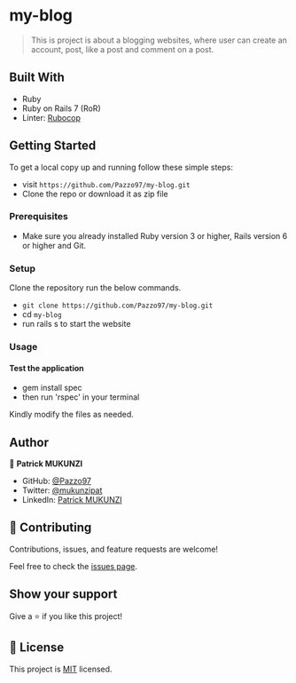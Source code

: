 # my-blog

> This is project is about a blogging websites, where user can create an account, post, like a post and comment on a post.

## Built With

- Ruby
- Ruby on Rails 7 (RoR)
- Linter: [Rubocop](https://rubocop.org/)

## Getting Started

To get a local copy up and running follow these simple steps:

- visit `https://github.com/Pazzo97/my-blog.git`
- Clone the repo or download it as zip file

### Prerequisites

- Make sure you already installed Ruby version 3 or higher, Rails version 6 or higher and Git.

### Setup

Clone the repository run the below commands.

- `git clone https://github.com/Pazzo97/my-blog.git`
- cd `my-blog`
- run rails s to start the website

### Usage

#### Test the application

- gem install spec
- then run 'rspec' in your terminal

Kindly modify the files as needed.

## Author

👤 **Patrick MUKUNZI**

- GitHub: [@Pazzo97](https://github.com/Pazzo97)
- Twitter: [@mukunzipat](https://twitter.com/mukunzipat)
- LinkedIn: [Patrick MUKUNZI](https://www.linkedin.com/in/patrick-mukunzi/)

## 🤝 Contributing

Contributions, issues, and feature requests are welcome!

Feel free to check the [issues page](https://github.com/Pazzo97/my-blog/issues).

## Show your support

Give a ⭐️ if you like this project!

## 📝 License

This project is [MIT](https://github.com/Pazzo97/my-blog/blob/564b0101aeacfb420a549cd2b2a886ec57deb81e/LICENSE) licensed.
